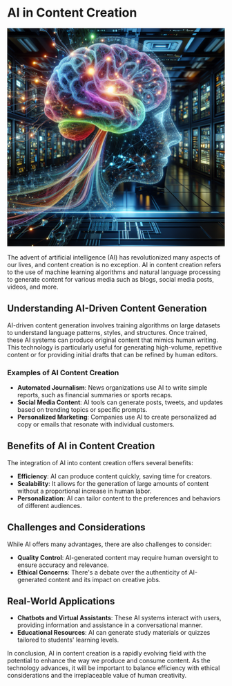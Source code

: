 # AI in Content Creation

![AI Content Creation](https://raw.githubusercontent.com/Kanakjr/100-days-of-AI-Writing/main/images/AI-in-Content-Creation.png)

The advent of artificial intelligence (AI) has revolutionized many aspects of our lives, and content creation is no exception. AI in content creation refers to the use of machine learning algorithms and natural language processing to generate content for various media such as blogs, social media posts, videos, and more.

## Understanding AI-Driven Content Generation

AI-driven content generation involves training algorithms on large datasets to understand language patterns, styles, and structures. Once trained, these AI systems can produce original content that mimics human writing. This technology is particularly useful for generating high-volume, repetitive content or for providing initial drafts that can be refined by human editors.

### Examples of AI Content Creation

- **Automated Journalism**: News organizations use AI to write simple reports, such as financial summaries or sports recaps.
- **Social Media Content**: AI tools can generate posts, tweets, and updates based on trending topics or specific prompts.
- **Personalized Marketing**: Companies use AI to create personalized ad copy or emails that resonate with individual customers.

## Benefits of AI in Content Creation

The integration of AI into content creation offers several benefits:

- **Efficiency**: AI can produce content quickly, saving time for creators.
- **Scalability**: It allows for the generation of large amounts of content without a proportional increase in human labor.
- **Personalization**: AI can tailor content to the preferences and behaviors of different audiences.

## Challenges and Considerations

While AI offers many advantages, there are also challenges to consider:

- **Quality Control**: AI-generated content may require human oversight to ensure accuracy and relevance.
- **Ethical Concerns**: There's a debate over the authenticity of AI-generated content and its impact on creative jobs.

## Real-World Applications

- **Chatbots and Virtual Assistants**: These AI systems interact with users, providing information and assistance in a conversational manner.
- **Educational Resources**: AI can generate study materials or quizzes tailored to students' learning levels.

In conclusion, AI in content creation is a rapidly evolving field with the potential to enhance the way we produce and consume content. As the technology advances, it will be important to balance efficiency with ethical considerations and the irreplaceable value of human creativity.


